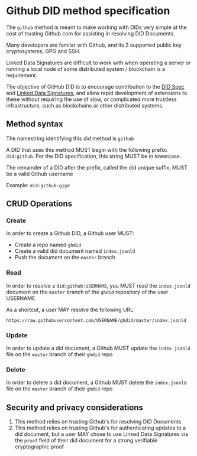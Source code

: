 # Github DID method specification

The `github` method is meant to make working with DIDs very simple at the cost of trusting Github.com for assisting in resolving DID Documents.

Many developers are familar with Github, and its 2 supported public key cryptosystems, GPG and SSH.

Linked Data Signatures are difficult to work with when operating a server or running a local node of some distributed system / blockchain is a requirement.

The objective of GitHub DID is to encourage contribution to the [DID Spec](https://w3c-ccg.github.io/did-spec/) and [Linked Data Signatures](https://w3c-dvcg.github.io/ld-signatures), and allow rapid development of extensions to these without requiring the use of slow, or complicated more trustless infrastructure, such as blockchains or other distributed systems.

## Method syntax

The namestring identifying this did method is `github`

A DID that uses this method MUST begin with the following prefix: `did:github`. Per the DID specification, this string MUST be in lowercase.

The remainder of a DID after the prefix, called the did unique suffix, MUST be a valid Github username

Example: `did:github:gjgd`

## CRUD Operations

### Create

In order to create a Github DID, a Github user MUST:

- Create a repo named `ghdid`
- Create a valid did document named `index.jsonld`
- Push the document on the `master` branch

### Read

In order to resolve a `did:github:USERNAME`, you MUST read the `index.jsonld` document on the `master` branch of the `ghdid` repository of the user USERNAME

As a shortcut, a user MAY resolve the following URL:

```
https://raw.githubusercontent.com/USERNAME/ghdid/master/index.jsonld
```

### Update

In order to update a did document, a Github MUST update the `index.jsonld` file on the `master` branch of their `ghdid` repo

### Delete

In order to delete a did document, a Github MUST delete the `index.jsonld` file on the `master` branch of their `ghdid` repo

## Security and privacy considerations

1. This method relies on trusting Github's for resolving DID Documents
2. This method relies on trusting Github's for authenticating updates to a did document, but a user MAY chose to use Linked Data Signatures via the `proof` field of their did document for a strong verifiable cryptographic proof
